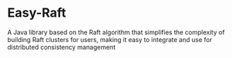 # Easy-Raft
A Java library based on the Raft algorithm that simplifies the complexity of building Raft clusters for users, making it easy to integrate and use for distributed consistency management
